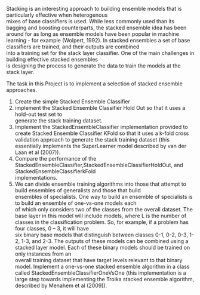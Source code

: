 Stacking	is	an	interesting	approach	to	building	ensemble	models	that	is particularly	effective	when	heterogenous	
mixes	of base	classifiers	is	used.	While	less	commonly	used	than	its	bagging	and	boosting	counterparts,	the	stacked	
ensemble	idea	has	been	around	for	as	long	as	ensemble	models	have	been	popular	in	machine	learning	- 
for	example	(Wolpert,	1992). In	stacked	ensembles	a	set	of base	classifiers	are	trained, and	their	outputs	are	combined	
into	a	training set	for	the	stack layer	classifier.	One	of	the	main	challenges	in	building	effective	stacked	ensembles	
is	designing	the	process	to	generate	the	data	to	train	the	models	at	the	stack	layer.

The	task	in	this	Project	is	to	implement	a	selection	of	stacked	ensemble	approaches.	

1. Create	the	simple Stacked Ensemble Classifier 
2. implement the Stacked Ensemble Classifier Hold Out so	that	it	uses	a	hold-out	test	set	to	
generate	the	stack	training	dataset.
3. Implement the	StackedEnsembleClassifier	implementation	provided	to	create Stacked Ensemble Classifier KFold so	that 
it uses	a	k-fold	cross	validation	approach	to	generate	the	stack	training	dataset (this	essentially implements 
the	SuperLearner	model	described	by	van	der	Laan et	al	(2007)).
4. Compare the	performance	of	the	StackedEnsembleClassifier,StackedEnsembleClassifierHoldOut,	and	StackedEnsembleClassifierkFold	
implementations.	
5. We	can	divide	ensemble	training	algorithms	into	those	that	attempt	to	build	ensembles	of	generalists and	those	that	build	
ensembles	of	specialists.	One	way	to	build	an	ensemble	of	specialists	is	to	build	an	ensemble	of	one-vs-one	models	each	
of	which	only	considers	two	of	the	classes	from	the	overall	dataset.	The	base	layer	in	this	model	will	include	
models,	where	L	is	the	number	of	classes	in	the	classification	problem.	So,	for	example, if	a	problem	has	four	classes,	0	– 3,	it	will	have	
six	binary	base	models	that	distinguish	between	classes	0-1,	0-2,	0-3,	1-2,	1-3,	and	2-3.	The	outputs of	these	models	can	be	combined	using	a	
stacked	layer	model.	Each	of	these	binary	models	should	be	trained	on	only	instances	from	an	
overall	training	dataset	that	have target	levels	relevant	to	that	binary	model.	Implement	a	one-vs-one	stacked	ensemble	algorithm	in	a	class	
called	StackedEnsembleClassifierOneVsOne (this	implementation	is	a	large step	towards	implementing	the	Troika	stacked	ensemble	algorithm,
described	by	Menahem et	al	(2009)).

